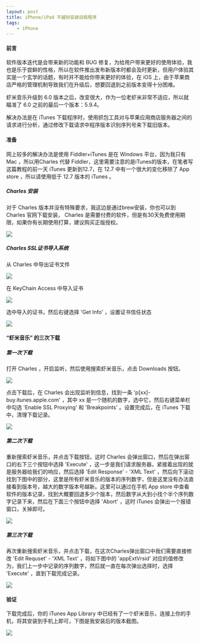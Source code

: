 ```yaml
---
layout: post
title: iPhone/iPad 不越狱安装旧版程序
tags: 
    - iPhone
---
```


#### 前言

软件版本迭代是会带来新的功能和 BUG 修复，为给用户带来更好的使用体验，我也是乐于尝鲜的性格，所以在软件推出发布新版本时都会及时更新，但用户体验其实是一个玄学的话题，有时并不能给你带来更好的体验，在 iOS 上，由于苹果商店严格的管理机制导致我们在升级后，想要回退到之前版本变得十分困难。

虾米音乐升级到 6.0 版本之后，改变很大，作为一位老虾米非常不适应，所以就瞄准了 6.0 之前的最后一个版本：5.9.4。

解决办法是在 iTunes 下载程序时，使用抓包工具对与苹果应用商店服务器之间的请求进行分析，通过修改下载请求中程序版本识别序列号来下载旧版本。


#### 准备

网上较多的解决办法是使用 Fiddler+iTunes 是在 Windows 平台，因为我只有 Mac ，所以用Charles 代替 Fiddler，这里需要注意的是iTunes的版本，在笔者写这篇教程的前一天 iTunes 更新到12.7，在 12.7 中有一个很大的变化移除了 App store ，所以请使用低于 12.7 版本的 iTunes 。


#####  Charles 安装

对于 Charles 版本并没有特殊要求，我这边是通过brew安装，你也可以到 Charles 官网下载安装， Charles 是需要付费的软件，但是有30天免费使用期限，如果你有长期使用打算，建议购买正版授权。

![](https://samzong.oss-cn-shenzhen.aliyuncs.com/blog/x4dkc.jpg)


##### Charles SSL证书导入系统

从 Charles 中导出证书文件

![](https://samzong.oss-cn-shenzhen.aliyuncs.com/blog/v815e.jpg)


在 KeyChain Access 中导入证书

![](https://samzong.oss-cn-shenzhen.aliyuncs.com/blog/883p7.jpg)

选中导入的证书，然后右键选择 'Get Info' ，设置证书信任状态

![](https://samzong.oss-cn-shenzhen.aliyuncs.com/blog/xoalz.jpg)


#### “虾米音乐” 的三次下载

##### 第一次下载

打开 Charles ，开启监听，然后使用搜索虾米音乐，点击 Downloads 按钮。

![](https://samzong.oss-cn-shenzhen.aliyuncs.com/blog/6dt52.jpg)

点击下载后，在 Charles 会出现监听到信息，找到一条 'p[xx]-buy.itunes.apple.com' ，其中 xx 是一个随机的数字，选中它，然后右键菜单栏中勾选 'Enable SSL Proxying' 和 'Breakpoints' 。设置完成后，在 iTunes 下载中，清理下载记录。

![](https://samzong.oss-cn-shenzhen.aliyuncs.com/blog/ea85i.jpg)


##### 第二次下载

重新搜索虾米音乐，并点击下载按钮，这时 Charles 会弹出窗口，然后在弹出窗口的右下三个按钮中选择 'Execute' ，这一步是我们请求服务器，紧接着出现的就是服务器给我们的响应，然后选择 'Edit Response' - 'XML Text' ，然后向下滚动找到下图中的部分，这里是所有虾米音乐的版本的序列数字，但是这里没有办法直接看到版本号，越大的数字版本号越新。这里可以通过在手机 App store 中查看软件的版本记录，找到大概要回退多少个版本，然后数字从大到小找个半个序列数字记录下来，然后在下面三个按钮中选择 'Abort' ，这时 iTunes 会弹出一个报错窗口，关掉即可。

![](https://samzong.oss-cn-shenzhen.aliyuncs.com/blog/27nit.jpg)


##### 第三次下载

再次重新搜索虾米音乐，并点击下载，在这次Charles弹出窗口中我们需要直接修改 'Edit Requset' - 'XML Text' ，将如下图中的 'appExtVrsid' 对应的值修改为，我们上一步中记录的序列数字，然后就一直在每次弹出选择时，选择 'Execute' ，直到下载完成记录。

![](https://samzong.oss-cn-shenzhen.aliyuncs.com/blog/h7zzu.jpg)


####  验证

下载完成后，你的 iTunes App Library 中已经有了一个虾米音乐，连接上你的手机，将其安装到手机上即可，下图是我安装后的版本截图。

![](https://samzong.oss-cn-shenzhen.aliyuncs.com/blog/ppy2m.jpg)

